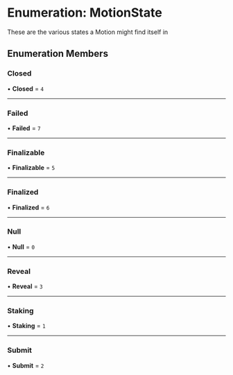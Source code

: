 # Enumeration: MotionState

These are the various states a Motion might find itself in

## Enumeration Members

### Closed

• **Closed** = ``4``

___

### Failed

• **Failed** = ``7``

___

### Finalizable

• **Finalizable** = ``5``

___

### Finalized

• **Finalized** = ``6``

___

### Null

• **Null** = ``0``

___

### Reveal

• **Reveal** = ``3``

___

### Staking

• **Staking** = ``1``

___

### Submit

• **Submit** = ``2``

